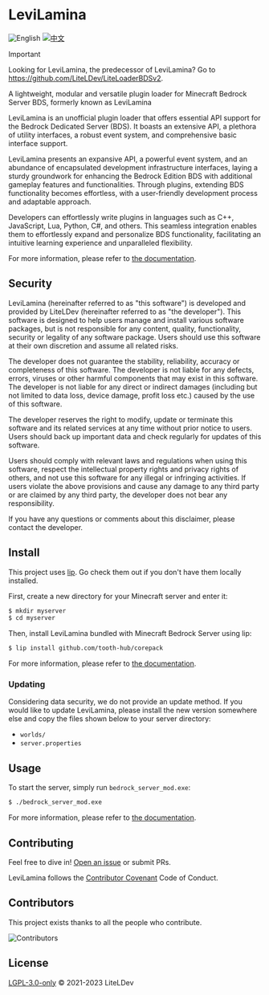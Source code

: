 # LeviLamina

![English](https://img.shields.io/badge/English-inactive?style=for-the-badge)&nbsp;[![中文](https://img.shields.io/badge/简体中文-informational?style=for-the-badge)](README.zh.md)

> [!IMPORTANT]
> Looking for LeviLamina, the predecessor of LeviLamina? Go to <https://github.com/LiteLDev/LiteLoaderBDSv2>.

A lightweight, modular and versatile plugin loader for Minecraft Bedrock Server BDS, formerly known as LeviLamina

LeviLamina is an unofficial plugin loader that offers essential API support for the Bedrock Dedicated Server (BDS). It boasts an extensive API, a plethora of utility interfaces, a robust event system, and comprehensive basic interface support.

LeviLamina presents an expansive API, a powerful event system, and an abundance of encapsulated development infrastructure interfaces, laying a sturdy groundwork for enhancing the Bedrock Edition BDS with additional gameplay features and functionalities. Through plugins, extending BDS functionality becomes effortless, with a user-friendly development process and adaptable approach.

Developers can effortlessly write plugins in languages such as C++, JavaScript, Lua, Python, C#, and others. This seamless integration enables them to effortlessly expand and personalize BDS functionality, facilitating an intuitive learning experience and unparalleled flexibility.

For more information, please refer to [the documentation](https://v3.docs.litebds.com).

## Security

LeviLamina (hereinafter referred to as "this software") is developed and 
provided by LiteLDev (hereinafter referred to as "the developer"). This software is designed 
to help users manage and install various software packages, but is not responsible for any 
content, quality, functionality, security or legality of any software package. Users should 
use this software at their own discretion and assume all related risks.

The developer does not guarantee the stability, reliability, accuracy or completeness of this 
software. The developer is not liable for any defects, errors, viruses or other harmful components 
that may exist in this software. The developer is not liable for any direct or indirect damages 
(including but not limited to data loss, device damage, profit loss etc.) caused by the use of 
this software.

The developer reserves the right to modify, update or terminate this software and its related 
services at any time without prior notice to users. Users should back up important data and check 
regularly for updates of this software.

Users should comply with relevant laws and regulations when using this software, respect the 
intellectual property rights and privacy rights of others, and not use this software for any 
illegal or infringing activities. If users violate the above provisions and cause any damage 
to any third party or are claimed by any third party, the developer does not bear any 
responsibility.

If you have any questions or comments about this disclaimer, please contact the developer.

## Install

This project uses [lip](https://github.com/lippkg/lip). Go check them out if you don't have them locally installed.

First, create a new directory for your Minecraft server and enter it:

```sh
$ mkdir myserver
$ cd myserver
```

Then, install LeviLamina bundled with Minecraft Bedrock Server using lip:

```sh
$ lip install github.com/tooth-hub/corepack
```

For more information, please refer to [the documentation](https://v3.docs.litebds.com).

### Updating

Considering data security, we do not provide an update method. If you would like to update LeviLamina, please install the new version somewhere else and copy the files shown below to your server directory:

- `worlds/`
- `server.properties`

## Usage

To start the server, simply run `bedrock_server_mod.exe`: 

```sh
$ ./bedrock_server_mod.exe
```

For more information, please refer to [the documentation](https://v3.docs.litebds.com).

## Contributing

Feel free to dive in! [Open an issue](https://github.com/LiteLDev/LeviLamina/issues/new/choose) or submit PRs.

LeviLamina follows the [Contributor Covenant](https://www.contributor-covenant.org/version/2/1/code_of_conduct/) Code of Conduct.

## Contributors

This project exists thanks to all the people who contribute.

![Contributors](https://contrib.rocks/image?repo=LiteLDev/LeviLamina)

## License

[LGPL-3.0-only](LICENSE) © 2021-2023 LiteLDev

